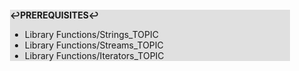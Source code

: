 <div style="margin:2em; background-color: #e0e0e0;">

<strong>↩PREREQUISITES↩</strong>

 * Library Functions/Strings_TOPIC
 * Library Functions/Streams_TOPIC
 * Library Functions/Iterators_TOPIC

</div>

